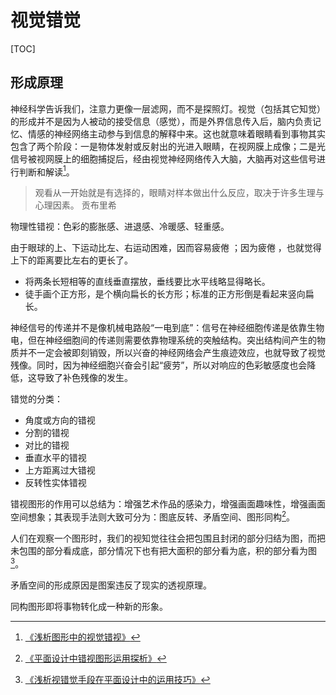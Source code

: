 # 视觉错觉

[TOC]

## 形成原理

神经科学告诉我们，注意力更像一层滤网，而不是探照灯。视觉（包括其它知觉）的形成并不是因为人被动的接受信息（感觉），而是外界信息传入后，脑内负责记忆、情感的神经网络主动参与到信息的解释中来。这也就意味着眼睛看到事物其实包含了两个阶段：一是物体发射或反射出的光进入眼睛，在视网膜上成像；二是光信号被视网膜上的细胞捕捉后，经由视觉神经网络传入大脑，大脑再对这些信号进行判断和解读[^theory]。

[^theory]: [《浅析图形中的视觉错视》](https://www.zhihu.com/xen/market/pdf-view/paid_magazine/1395853043884298240)

> 观看从一开始就是有选择的，眼睛对样本做出什么反应，取决于许多生理与心理因素。
> <name>贡布里希</name>

物理性错视：色彩的膨胀感、进退感、冷暖感、轻重感。

由于眼球的上、下运动比左、右运动困难，因而容易疲倦 ；因为疲倦 ，也就觉得上下的距离要比左右的更长了。

* 将两条长短相等的直线垂直摆放，垂线要比水平线略显得略长。
* 徒手画个正方形，是个横向扁长的长方形；标准的正方形倒是看起来竖向扁长。

神经信号的传递并不是像机械电路般“一电到底”：信号在神经细胞传递是依靠生物电，但在神经细胞间的传递则需要依靠物理系统的突触结构。突出结构间产生的物质并不一定会被即刻销毁，所以兴奋的神经网络会产生痕迹效应，也就导致了视觉残像。同时，因为神经细胞兴奋会引起“疲劳”，所以对响应的色彩敏感度也会降低，这导致了补色残像的发生。

错觉的分类：

* 角度或方向的错视
* 分割的错视
* 对比的错视
* 垂直水平的错视
* 上方距离过大错视
* 反转性实体错视

错视图形的作用可以总结为：增强艺术作品的感染力，增强画面趣味性，增强画面空间想象；其表现手法则大致可分为：图底反转、矛盾空间、图形同构[^express-methods]。

[^express-methods]: [《平面设计中错视图形运用探析》](https://www.zhihu.com/xen/market/pdf-view/paid_magazine/1396623366007263232)

人们在观察一个图形时，我们的视知觉往往会把包围且封闭的部分归结为图，而把未包围的部分看成底，部分情况下也有把大面积的部分看为底，积的部分看为图[^reversal-theory]。

[^reversal-theory]: [《浅析视错觉手段在平面设计中的运用技巧》](https://xueshu.baidu.com/usercenter/paper/show?paperid=622d7ace43a552f1e6d11575575728f2)

矛盾空间的形成原因是图案违反了现实的透视原理。

同构图形即将事物转化成一种新的形象。